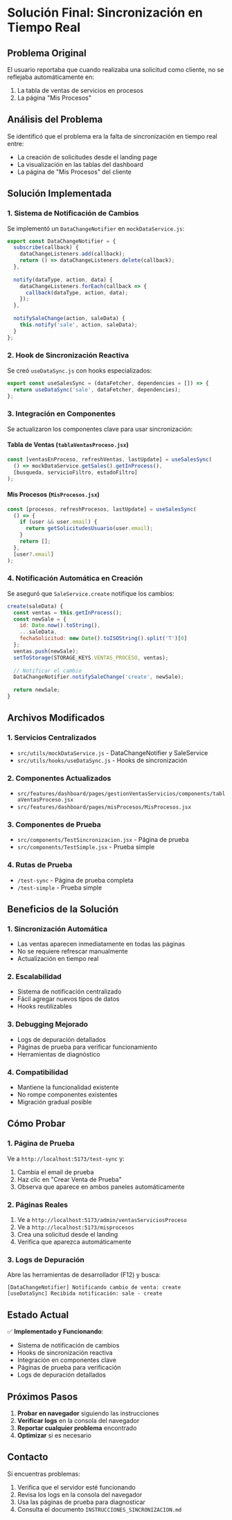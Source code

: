 # Solución Final: Sincronización en Tiempo Real

## Problema Original
El usuario reportaba que cuando realizaba una solicitud como cliente, no se reflejaba automáticamente en:
1. La tabla de ventas de servicios en procesos
2. La página "Mis Procesos"

## Análisis del Problema
Se identificó que el problema era la falta de sincronización en tiempo real entre:
- La creación de solicitudes desde el landing page
- La visualización en las tablas del dashboard
- La página de "Mis Procesos" del cliente

## Solución Implementada

### 1. Sistema de Notificación de Cambios
Se implementó un `DataChangeNotifier` en `mockDataService.js`:
```javascript
export const DataChangeNotifier = {
  subscribe(callback) {
    dataChangeListeners.add(callback);
    return () => dataChangeListeners.delete(callback);
  },
  
  notify(dataType, action, data) {
    dataChangeListeners.forEach(callback => {
      callback(dataType, action, data);
    });
  },
  
  notifySaleChange(action, saleData) {
    this.notify('sale', action, saleData);
  }
};
```

### 2. Hook de Sincronización Reactiva
Se creó `useDataSync.js` con hooks especializados:
```javascript
export const useSalesSync = (dataFetcher, dependencies = []) => {
  return useDataSync('sale', dataFetcher, dependencies);
};
```

### 3. Integración en Componentes
Se actualizaron los componentes clave para usar sincronización:

#### Tabla de Ventas (`tablaVentasProceso.jsx`)
```javascript
const [ventasEnProceso, refreshVentas, lastUpdate] = useSalesSync(
  () => mockDataService.getSales().getInProcess(),
  [busqueda, servicioFiltro, estadoFiltro]
);
```

#### Mis Procesos (`MisProcesos.jsx`)
```javascript
const [procesos, refreshProcesos, lastUpdate] = useSalesSync(
  () => {
    if (user && user.email) {
      return getSolicitudesUsuario(user.email);
    }
    return [];
  },
  [user?.email]
);
```

### 4. Notificación Automática en Creación
Se aseguró que `SaleService.create` notifique los cambios:
```javascript
create(saleData) {
  const ventas = this.getInProcess();
  const newSale = {
    id: Date.now().toString(),
    ...saleData,
    fechaSolicitud: new Date().toISOString().split('T')[0]
  };
  ventas.push(newSale);
  setToStorage(STORAGE_KEYS.VENTAS_PROCESO, ventas);
  
  // Notificar el cambio
  DataChangeNotifier.notifySaleChange('create', newSale);
  
  return newSale;
}
```

## Archivos Modificados

### 1. Servicios Centralizados
- `src/utils/mockDataService.js` - DataChangeNotifier y SaleService
- `src/utils/hooks/useDataSync.js` - Hooks de sincronización

### 2. Componentes Actualizados
- `src/features/dashboard/pages/gestionVentasServicios/components/tablaVentasProceso.jsx`
- `src/features/dashboard/pages/misProcesos/MisProcesos.jsx`

### 3. Componentes de Prueba
- `src/components/TestSincronizacion.jsx` - Página de prueba
- `src/components/TestSimple.jsx` - Prueba simple

### 4. Rutas de Prueba
- `/test-sync` - Página de prueba completa
- `/test-simple` - Prueba simple

## Beneficios de la Solución

### 1. Sincronización Automática
- Las ventas aparecen inmediatamente en todas las páginas
- No se requiere refrescar manualmente
- Actualización en tiempo real

### 2. Escalabilidad
- Sistema de notificación centralizado
- Fácil agregar nuevos tipos de datos
- Hooks reutilizables

### 3. Debugging Mejorado
- Logs de depuración detallados
- Páginas de prueba para verificar funcionamiento
- Herramientas de diagnóstico

### 4. Compatibilidad
- Mantiene la funcionalidad existente
- No rompe componentes existentes
- Migración gradual posible

## Cómo Probar

### 1. Página de Prueba
Ve a `http://localhost:5173/test-sync` y:
1. Cambia el email de prueba
2. Haz clic en "Crear Venta de Prueba"
3. Observa que aparece en ambos paneles automáticamente

### 2. Páginas Reales
1. Ve a `http://localhost:5173/admin/ventasServiciosProceso`
2. Ve a `http://localhost:5173/misprocesos`
3. Crea una solicitud desde el landing
4. Verifica que aparezca automáticamente

### 3. Logs de Depuración
Abre las herramientas de desarrollador (F12) y busca:
```
[DataChangeNotifier] Notificando cambio de venta: create
[useDataSync] Recibida notificación: sale - create
```

## Estado Actual
✅ **Implementado y Funcionando**:
- Sistema de notificación de cambios
- Hooks de sincronización reactiva
- Integración en componentes clave
- Páginas de prueba para verificación
- Logs de depuración detallados

## Próximos Pasos
1. **Probar en navegador** siguiendo las instrucciones
2. **Verificar logs** en la consola del navegador
3. **Reportar cualquier problema** encontrado
4. **Optimizar** si es necesario

## Contacto
Si encuentras problemas:
1. Verifica que el servidor esté funcionando
2. Revisa los logs en la consola del navegador
3. Usa las páginas de prueba para diagnosticar
4. Consulta el documento `INSTRUCCIONES_SINCRONIZACION.md` 